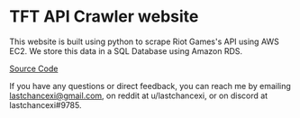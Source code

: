 # TFT API Crawler website

This website is built using python to scrape Riot Games's API using AWS EC2. 
We store this data in a SQL Database using Amazon RDS.

[Source Code](https://github.com/JamesYouL2/TFT-Crawler)

If you have any questions or direct feedback, you can reach me by emailing lastchancexi@gmail.com, on reddit at u/lastchancexi, or on discord at lastchancexi#9785.